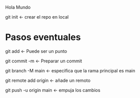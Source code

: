 Hola Mundo

git init <- crear el repo en local

# Pasos eventuales
git add <archivo> <- Puede ser un punto

git commit -m <mensaje> <- Preparar un commit

git branch -M main <- especifica que la rama principal es main

git remote add origin <url> <- añade un remoto

git push -u origin main <- empuja los cambios